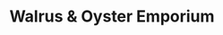 ---
title: "Walrus & Oyster Emporium"
url: /canterbury/walrus-und-oyster-emporium/
shop: Kleidung
---